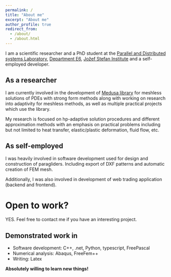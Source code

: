 ```yaml
---
permalink: /
title: "About me"
excerpt: "About me"
author_profile: true
redirect_from:
  - /about/
  - /about.html
---
```


I am a scientific researcher and a PhD student at the [Parallel and Distributed systems Laboratory](http://e6.ijs.si/ParallelAndDistributedSystems/), [Department E6](http://e6.ijs.si/), [Jožef Stefan Institute](http://ijs.si/) and a self-employed developer.

## As a researcher 

I am currently involved in the development of [Medusa library](http://e6.ijs.si/medusa) for meshless solutions of PDEs with strong form methods along with working on research into adaptivity for meshless methods, as well as multiple practical projects which use the library. 

My research is focused on hp-adaptive solution procedures and different approximation methods with an emphasis on practical problems including but not limited to heat transfer, elastic/plastic deformation, fluid flow, etc.

## As self-employed

I was heavily involved in software development used for design and construction of paragliders. Including export of DXF patterns and automatic creation of FEM mesh.

Additionally, I was also involved in development of web trading application (backend and frontend).

# Open to work?

YES. Feel free to contact me if you have an interesting project.

## Demonstrated work in

- Software development: C++, .net, Python, typescript, FreePascal
- Numerical analysis: Abaqus, FreeFem++
- Writing: Latex

<b> Absolutely willing to learn new things!</b>


<!---
vim: set spell spelllang=en:
-->
